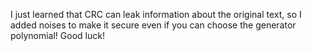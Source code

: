 I just learned that CRC can leak information about the original text, so I added noises to make it secure even if you can choose the generator polynomial! Good luck!
